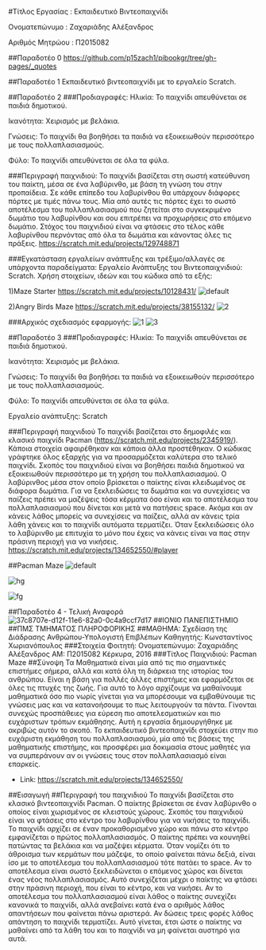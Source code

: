 #Τίτλος Εργασίας : Εκπαιδευτικό Βιντεοπαιχνίδι

Ονοματεπώνυμο : Ζαχαριάδης Αλέξανδρος

Αριθμός Μητρώου : Π2015082

##Παραδοτέο 0
https://github.com/p15zach1/pibookgr/tree/gh-pages/_quotes

##Παραδοτέο 1
Εκπαιδευτικό βιντεοπαιχνίδι με το εργαλείο Scratch.

##Παραδοτέο 2
###Προδιαγραφές:
Ηλικία: Το παιχνίδι απευθύνεται σε παιδιά δημοτικού.

Iκανότητα: Χειρισμός με βελάκια.

Γνώσεις: Το παιχνίδι θα βοηθήσει τα παιδιά να εξοικειωθούν περισσότερο με τους πολλαπλασιασμούς.

Φύλο: Το παιχνίδι απευθύνεται σε όλα τα φύλα.

###Περιγραφή παιχνιδιού:
Το παιχνίδι βασίζεται στη σωστή κατεύθυνση του παίκτη, μέσα σε ένα λαβύρινθο, με βάση τη γνώση του στην προπαίδεια. Σε κάθε επίπεδο του λαβυρίνθου θα υπάρχουν διάφορες πόρτες με τιμές πάνω τους. Μία από αυτές τις πόρτες έχει το σωστό αποτέλεσμα του πολλαπλασιασμού που ζητείται στο συγκεκριμένο δωμάτιο του λαβυρίνθου και σου επιτρέπει να προχωρήσεις στο επόμενο δωμάτιο. Στόχος του παιχνιδιού είναι να φτάσεις στο τέλος κάθε λαβυρίνθου περνόντας από όλα τα δωμάτια και κάνοντας όλες τις πράξεις. https://scratch.mit.edu/projects/129748871

###Εγκατάσταση εργαλείων ανάπτυξης και τρέξιμο/αλλαγές σε υπάρχοντα παραδείγματα:
Εργαλείο Ανάπτυξης του Βιντεοπαιχνιδιού: Scratch.
Χρήση στοιχείων, ιδεών και του κώδικα από τα εξής:

1)Maze Starter
https://scratch.mit.edu/projects/10128431/
![default](https://cloud.githubusercontent.com/assets/22659306/20116340/8b19e254-a604-11e6-9e6d-b80ef7ed75ab.png)

2)Angry Birds Maze
https://scratch.mit.edu/projects/38155132/
![2](https://cloud.githubusercontent.com/assets/22659306/20116522/382056f4-a605-11e6-9f21-056379dd83d8.png)

###Αρχικός σχεδιασμός εφαρμογής:
![1](https://cloud.githubusercontent.com/assets/22659306/20116596/887f90d8-a605-11e6-8a0d-ca407560f7bb.png)
![3](https://cloud.githubusercontent.com/assets/22659306/20116542/4de16546-a605-11e6-8125-67278227935b.png)

##Παραδοτέο 3
###Προδιαγραφές:
Ηλικία: Το παιχνίδι απευθύνεται σε παιδιά δημοτικού.

Iκανότητα: Χειρισμός με βελάκια.

Γνώσεις: Το παιχνίδι θα βοηθήσει τα παιδιά να εξοικειωθούν περισσότερο με τους πολλαπλασιασμούς.

Φύλο: Το παιχνίδι απευθύνεται σε όλα τα φύλα.

Εργαλείο ανάπτυξης: Scratch

###Περιγραφή παιχνιδιού
Το παιχνίδι βασίζεται στο δημοφιλές και κλασικό παιχνίδι Pacman (https://scratch.mit.edu/projects/2345919/). Κάποια στοιχεία αφαιρέθηκαν και κάποια άλλα προστέθηκαν. Ο κώδικας γράφτηκε όλος εξαρχής για να προσαρμόζεται καλύτερα στο τελικό παιχνίδι. Σκοπός του παιχνιδιού είναι να βοηθήσει παιδιά δημοτικού να εξοικειωθούν περισσότερο με τη χρήση του πολλαπλασιασμού. Ο λαβύρινθος μέσα στον οποίο βρίσκεται ο παίκτης είναι κλειδωμένος σε διάφορα δωμάτια. Για να ξεκλειδώσεις τα δωμάτια και να συνεχίσεις να παίζεις πρέπει να μαζέψεις τόσα κέρματα όσο είναι και το αποτέλεσμα του πολλαπλασιασμού που δίνεται και μετά να πατήσεις space. Ακόμα και αν κάνεις λάθος μπορείς να συνεχίσεις να παίζεις, αλλά αν κάνεις τρία λάθη χάνεις και το παιχνίδι αυτόματα τερματίζει. Όταν ξεκλειδώσεις όλο το λαβύρινθο με επιτυχία το μόνο που έχεις να κάνεις είναι να πας στην πράσινη περιοχή για να νικήσεις. https://scratch.mit.edu/projects/134652550/#player

##Pacman Maze
![default](https://cloud.githubusercontent.com/assets/22659306/20965192/3f61b6ea-bc7d-11e6-8ed1-25258ec3e5a4.png)

![hg](https://cloud.githubusercontent.com/assets/22659306/20965262/93bca0d8-bc7d-11e6-9ae5-f71cb2a64aca.png)

![fg](https://cloud.githubusercontent.com/assets/22659306/20965268/9836af78-bc7d-11e6-852a-5e505bb170b9.png)

##Παραδοτέο 4 - Τελική Αναφορά
![37c8707e-d12f-11e6-82a0-0c4a9ccf7d17](https://cloud.githubusercontent.com/assets/22659306/22016750/02cb7b64-dcb0-11e6-90c6-545ea5c429c4.jpg)
##ΙΟΝΙΟ ΠΑΝΕΠΙΣΤΗΜΙΟ
##ΠΜΣ ΤΜΗΜΑΤΟΣ ΠΛΗΡΟΦΟΡΙΚΗΣ
##ΜΑΘΗΜΑ: Σχεδίαση της Διάδρασης Ανθρώπου-Υπολογιστή
Επιβλέπων Καθηγητής: Κωνσταντίνος Χωριανόπουλος
###Στοιχεία Φοιτητή:
Ονοματεπώνυμο: Ζαχαριάδης Αλέξανδρος
ΑΜ: Π2015082
Κέρκυρα, 2016
###Τίτλος Παιχνιδιού:
Pacman Maze
##Σύνοψη
Τα Μαθηματικά είναι μία από τις πιο σημαντικές επιστήμες σήμερα, αλλά και κατά όλη τη διάρκεια της ιστορίας του ανθρώπου. Είναι η βάση για πολλές άλλες επιστήμες και εφαρμόζεται σε όλες τις πτυχές της ζωής. Για αυτό το λόγο αρχίζουμε να μαθαίνουμε μαθηματικά όσο πιο νωρίς γίνεται για να μπορέσουμε να εμβαθύνουμε τις γνώσεις μας και να κατανοήσουμε το πως λειτουργούν τα πάντα. Γίνονται συνεχώς προσπάθειες για εύρεση πιο αποτελεσματικών και πιο ευχάριστων τρόπων εκμάθησης. Αυτή η εργασία δημιουργήθηκε με ακριβώς αυτόν το σκοπό. Το εκπαιδευτικό βιντεοπαιχνίδι στοχεύει στην πιο ευχάριστη εκμάθηση του πολλαπλασιασμού, μία από τις βάσεις της μαθηματικής επιστήμης, και προσφέρει μια δοκιμασία στους μαθητές για να συμπεράνουν αν οι γνώσεις τους στον πολλαπλασιασμό είναι επαρκείς.
* Link: https://scratch.mit.edu/projects/134652550/

##Εισαγωγή
##Περιγραφή του παιχνιδιού
Το παιχνίδι βασίζεται στο κλασικό βιντεοπαιχνίδι Pacman. Ο παίκτης βρίσκεται σε έναν λαβύρινθο ο οποίος είναι χωρισμένος σε κλειστούς χώρους. Σκοπός του παιχνιδιού είναι να φτάσεις στο κέντρο του λαβυρίνθου για να νικήσεις το παιχνίδι. Το παιχνίδι αρχίζει σε έναν προκαθορισμένο χώρο και πάνω στο κέντρο εμφανίζεται ο πρώτος πολλαπλασιασμός. Ο παίκτης πρέπει να κουνηθεί πατώντας τα βελάκια και να μαζέψει κέρματα. Όταν νομίζει ότι το άθροισμα των κερμάτων που μάζεψε, το οποίο φαίνεται πάνω δεξιά, είναι ίσο με το αποτέλεσμα του πολλαπλασιασμού τότε πατάει το space. Αν το αποτέλεσμα είναι σωστό ξεκλειδώνεται ο επόμενος χώρος και δίνεται ένας νέος πολλαπλασιασμός. Αυτό συνεχίζεται μέχρι ο παίκτης να φτάσει στην πράσινη περιοχή, που είναι το κέντρο, και να νικήσει. Αν το αποτέλεσμα του πολλαπλασιασμού είναι λάθος ο παίκτης συνεχίζει κανονικά το παιχνίδι, αλλά ανεβαίνει κατά ένα ο αριθμός λάθος απαντήσεων που φαίνεται πάνω αριστερά. Αν δώσεις τρεις φορές λάθος απάντηση το παιχνίδι τερματίζει. Αυτό γίνεται, έτσι ώστε ο παίκτης να μαθαίνει από τα λάθη του και το παιχνίδι να μη φαίνεται αυστηρό για αυτά.
